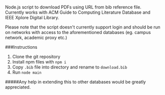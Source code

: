 Node.js script to download PDFs using URL from bib reference file. Currently works with ACM Guide to Computing Literature Database and IEEE Xplore Digital Library.

Please note that the script doesn't currently support login and should be run on networks with access to the aforementioned databases (eg. campus network, academic proxy etc.)

###Instructions
1. Clone the git repository
2. Install npm files with `npm i`
3. Copy `.bib` file into directory and rename to `download.bib`
4. Run `node main`

#####Any help in extending this to other databases would be greatly appreciated.